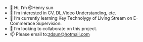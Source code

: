 - 👋 Hi, I’m @Henry sun
- 👀 I’m interested in CV, DL,Video Understanding, etc.
- 🌱 I’m currently learning Key Technolygy of Living Stream on E-Commerace Supervision.
- 💞️ I’m looking to collaborate on this project.
- 📫 Please email to:zdsun@hotmail.com

<!---
Henry-sun1974/Henry-sun1974 is a ✨ special ✨ repository because its `README.md` (this file) appears on your GitHub profile.
You can click the Preview link to take a look at your changes.
--->
